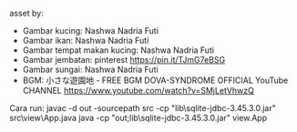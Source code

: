 asset by:
- Gambar kucing: Nashwa Nadria Futi
- Gambar ikan: Nashwa Nadria Futi
- Gambar tempat makan kucing: Nashwa Nadria Futi
- Gambar jembatan: pinterest https://pin.it/TJmG7eBSG 
- Gambar sungai: Nashwa Nadria Futi
- BGM: 小さな遊園地 - FREE BGM DOVA-SYNDROME OFFICIAL YouTube CHANNEL https://www.youtube.com/watch?v=SMjLetVhwzQ 

Cara run:
javac -d out -sourcepath src -cp "lib\sqlite-jdbc-3.45.3.0.jar" src\view\App.java 
java -cp "out;lib\sqlite-jdbc-3.45.3.0.jar" view.App